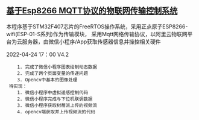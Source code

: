 ## [基于Esp8266 MQTT协议的物联网传输控制系统](https://github.com/OxfordProfessor/STM32Internet)

本程序基于STM32F407芯片的FreeRTOS操作系统，采用正点原子ESP8266-wifi(ESP-01-S系列)作为传输模块，
采用Mqtt网络传输协议，以阿里云物联网平台为云服务器，由微信小程序/App获取传感器信息并操控相关硬件

2022-04-24 17：00 V4.2

        1. 完成了微信小程序图表绘制动态数据
        2. 完成了两个页面变量的传递问题
        3. Opencv中基本的图像处理
     待实现：
        1. 微信小程序中虚拟遥感控制代码
        2. 微信小程序完成与下位机联调数据
        3. 微信小程序获取树莓派上传的视频流
        4. opencv端获取并上传视频流的代码

     
